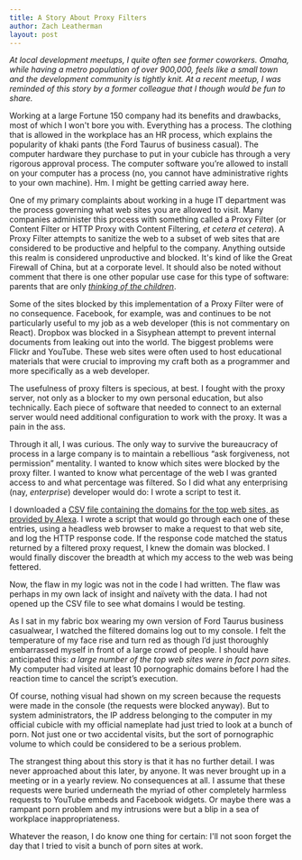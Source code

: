 ```yaml
---
title: A Story About Proxy Filters
author: Zach Leatherman
layout: post
---
```


_At local development meetups, I quite often see former coworkers. Omaha, while having a metro population of over 900,000, feels like a small town and the development community is tightly knit. At a recent meetup, I was reminded of this story by a former colleague that I though would be fun to share._

Working at a large Fortune 150 company had its benefits and drawbacks, most of which I won't bore you with. Everything has a process. The clothing that is allowed in the workplace has an HR process, which explains the popularity of khaki pants (the Ford Taurus of business casual). The computer hardware they purchase to put in your cubicle has through a very rigorous approval process. The computer software you’re allowed to install on your computer has a process (no, you cannot have administrative rights to your own machine). Hm. I might be getting carried away here.

One of my primary complaints about working in a huge IT department was the process governing what web sites you are allowed to visit. Many companies administer this process with something called a Proxy Filter (or Content Filter or HTTP Proxy with Content Filtering, _et cetera et cetera_). A Proxy Filter attempts to sanitize the web to a subset of web sites that are considered to be productive and helpful to the company. Anything outside this realm is considered unproductive and blocked. It's kind of like the Great Firewall of China, but at a corporate level. It should also be noted without comment that there is one other popular use case for this type of software: parents that are only [_thinking of the children_](https://www.youtube.com/watch?v=RybNI0KB1bg).

Some of the sites blocked by this implementation of a Proxy Filter were of no consequence. Facebook, for example, was and continues to be not particularly useful to my job as a web developer (this is not commentary on React). Dropbox was blocked in a Sisyphean attempt to prevent internal documents from leaking out into the world. The biggest problems were Flickr and YouTube. These web sites were often used to host educational materials that were crucial to improving my craft both as a programmer and more specifically as a web developer.

The usefulness of proxy filters is specious, at best.  I fought with the proxy server, not only as a blocker to my own personal education, but also technically. Each piece of software that needed to connect to an external server would need additional configuration to work with the proxy. It was a pain in the ass.

Through it all, I was curious. The only way to survive the bureaucracy of process in a large company is to maintain a rebellious “ask forgiveness, not permission” mentality. I wanted to know which sites were blocked by the proxy filter. I wanted to know what percentage of the web I was granted access to and what percentage was filtered. So I did what any enterprising (nay, _enterprise_) developer would do: I wrote a script to test it.

I downloaded a [CSV file containing the domains for the top web sites, as provided by Alexa](https://support.alexa.com/hc/en-us/articles/200449834-Does-Alexa-have-a-list-of-its-top-ranked-websites-). I wrote a script that would go through each one of these entries, using a headless web browser to make a request to that web site, and log the HTTP response code. If the response code matched the status returned by a filtered proxy request, I knew the domain was blocked. I would finally discover the breadth at which my access to the web was being fettered.

Now, the flaw in my logic was not in the code I had written. The flaw was perhaps in my own lack of insight and naïvety with the data. I had not opened up the CSV file to see what domains I would be testing.

As I sat in my fabric box wearing my own version of Ford Taurus business casualwear, I watched the filtered domains log out to my console. I felt the temperature of my face rise and turn red as though I’d just thoroughly embarrassed myself in front of a large crowd of people. I should have anticipated this: _a large number of the top web sites were in fact porn sites_. My computer had visited at least 10 pornographic domains before I had the reaction time to cancel the script’s execution.

Of course, nothing visual had shown on my screen because the requests were made in the console (the requests were blocked anyway). But to system administrators, the IP address belonging to the computer in my official cubicle with my official nameplate had just tried to look at a bunch of porn. Not just one or two accidental visits, but the sort of pornographic volume to which could be considered to be a serious problem.

The strangest thing about this story is that it has no further detail. I was never approached about this later, by anyone. It was never brought up in a meeting or in a yearly review. No consequences at all. I assume that these requests were buried underneath the myriad of other completely harmless requests to YouTube embeds and Facebook widgets. Or maybe there was a rampant porn problem and my intrusions were but a blip in a sea of workplace inappropriateness.

Whatever the reason, I do know one thing for certain: I'll not soon forget the day that I tried to visit a bunch of porn sites at work.
